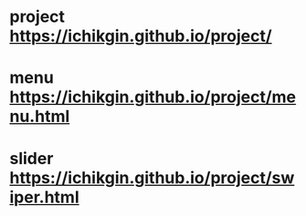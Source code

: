 # project https://ichikgin.github.io/project/
# menu https://ichikgin.github.io/project/menu.html
# slider https://ichikgin.github.io/project/swiper.html
